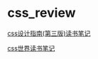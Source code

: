 # css_review

[css设计指南(第三版)读书笔记](https://github.com/JayChenFE/css_review/tree/master/stylin_with_css)

[css世界读书笔记](https://github.com/JayChenFE/css_review/tree/master/css_world_note)

